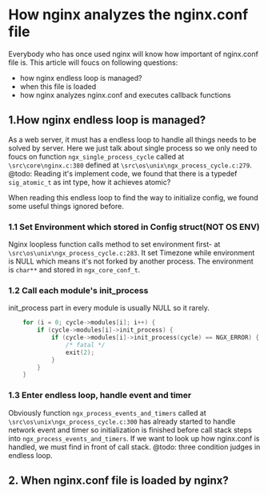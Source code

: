 # How nginx analyzes the nginx.conf file
Everybody who has once used nginx will know how important of nginx.conf file is. This article will foucs on following questions:  
- how nginx endless loop is managed?
- when this file is loaded
- how nginx analyzes nginx.conf and executes callback functions  


## 1.How nginx endless loop is managed?
As a web server, it must has a endless loop to handle all things needs to be solved by server. Here we just talk about single process so we only need to foucs on function `ngx_single_process_cycle` called at `\src\core\nginx.c:380` defined at `\src\os\unix\ngx_process_cycle.c:279`.  
@todo: Reading it's implement code, we found that there is a typedef `sig_atomic_t` as int type, how it achieves atomic?  

When reading this endless loop to find the way to initialize config, we found some useful things ignored before.  

### 1.1 Set Environment which stored in Config struct(NOT OS ENV)
Nginx loopless function calls method to set environment first- at `\src\os\unix\ngx_process_cycle.c:283`. It set Timezone while environment is NULL which means it's not forked by another process. The environment is `char**` and stored in `ngx_core_conf_t`.  

### 1.2 Call each module's init_process
init_process part in every module is usually NULL so it rarely.
```c
    for (i = 0; cycle->modules[i]; i++) {
        if (cycle->modules[i]->init_process) {
            if (cycle->modules[i]->init_process(cycle) == NGX_ERROR) {
                /* fatal */
                exit(2);
            }
        }
    }
```
### 1.3 Enter endless loop, handle event and timer
Obviously function `ngx_process_events_and_timers` called at `\src\os\unix\ngx_process_cycle.c:300` has already started to handle network event and timer so initialization is finished before call stack steps into `ngx_process_events_and_timers`. If we want to look up how nginx.conf is handled, we must find in front of call stack.
@todo: three condition judges in endless loop.

## 2. When nginx.conf file is loaded by nginx?
